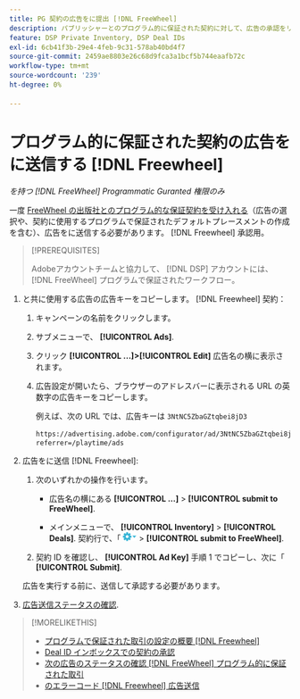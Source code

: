 ```yaml
---
title: PG 契約の広告をに提出 [!DNL FreeWheel]
description: パブリッシャーとのプログラム的に保証された契約に対して、広告の承認をリクエストする方法を説明します。 [!DNL Freewheel].
feature: DSP Private Inventory, DSP Deal IDs
exl-id: 6cb41f3b-29e4-4feb-9c31-578ab40bd4f7
source-git-commit: 2459ae8803e26c68d9fca3a1bcf5b744eaafb72c
workflow-type: tm+mt
source-wordcount: '239'
ht-degree: 0%

---
```


# プログラム的に保証された契約の広告をに送信する [!DNL Freewheel]

*を持つ [!DNL FreeWheel] Programmatic Guranted 権限のみ*

一度 [FreeWheel の出版社とのプログラム的な保証契約を受け入れる](#programmatic-guaranteed-set-up.md#pg-setup-deal-id-inbox)（広告の選択や、契約に使用するプログラムで保証されたデフォルトプレースメントの作成を含む）、広告をに送信する必要があります。 [!DNL Freewheel] 承認用。

>[!PREREQUISITES]
>
>Adobeアカウントチームと協力して、 [!DNL DSP] アカウントには、 [!DNL FreeWheel] プログラムで保証されたワークフロー。

1. と共に使用する広告の広告キーをコピーします。 [!DNL Freewheel] 契約：

   1. キャンペーンの名前をクリックします。

   1. サブメニューで、 **[!UICONTROL Ads]**.

   1. クリック  **[!UICONTROL ...]>[!UICONTROL Edit]** 広告名の横に表示されます。

   1. 広告設定が開いたら、ブラウザーのアドレスバーに表示される URL の英数字の広告キーをコピーします。

      例えば、次の URL では、広告キーは `3NtNC5ZbaGZtqbei8jD3`

      ```
      https://advertising.adobe.com/configurator/ad/3NtNC5ZbaGZtqbei8jD3?referrer=/playtime/ads
      ```

1. 広告をに送信 [!DNL Freewheel]:

   1. 次のいずれかの操作を行います。

      * 広告名の横にある  **[!UICONTROL ...]** > **[!UICONTROL submit to FreeWheel]**.

      * メインメニューで、 **[!UICONTROL Inventory]** > **[!UICONTROL Deals]**. 契約行で、「 ![オプションメニュー](/help/dsp/assets/options-menu.png) > **[!UICONTROL submit to FreeWheel]**.
   1. 契約 ID を確認し、 **[!UICONTROL Ad Key]** 手順 1 でコピーし、次に「 **[!UICONTROL Submit]**.

   広告を実行する前に、送信して承認する必要があります。

1. [広告送信ステータスの確認](freewheel-check-status.md).

>[!MORELIKETHIS]
>
>* [プログラムで保証された取引の設定の概要 [!DNL Freewheel]](freewheel-overview.md)
>* [Deal ID インボックスでの契約の承認](deal-id-inbox-accept.md)
>* [次の広告のステータスの確認 [!DNL FreeWheel] プログラム的に保証された取引](freewheel-check-status.md)
>* [のエラーコード [!DNL Freewheel] 広告送信](freewheel-error-codes.md)

